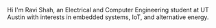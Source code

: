 Hi I'm Ravi Shah, an Electrical and Computer Engineering student at UT Austin with interests in embedded systems, IoT, and alternative energy.
